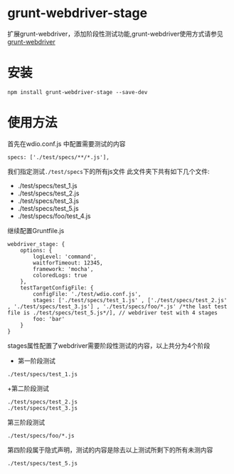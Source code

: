 # grunt-webdriver-stage
扩展grunt-webdriver，添加阶段性测试功能,grunt-webdriver使用方式请参见[grunt-webdriver](https://github.com/webdriverio/grunt-webdriver)

# 安装
```
npm install grunt-webdriver-stage --save-dev
```

# 使用方法
首先在wdio.conf.js 中配置需要测试的内容
```
specs: ['./test/specs/**/*.js'],
```
我们指定测试```./test/specs```下的所有js文件
此文件夹下共有如下几个文件:
+ ./test/specs/test_1.js
+ ./test/specs/test_2.js
+ ./test/specs/test_3.js
+ ./test/specs/test_5.js
+ ./test/specs/foo/test_4.js

继续配置Gruntfile.js
```
webdriver_stage: {
    options: {
        logLevel: 'command',
        waitforTimeout: 12345,
        framework: 'mocha',
        coloredLogs: true
    },
    testTargetConfigFile: {
        configFile: './test/wdio.conf.js',
        stages: ['./test/specs/test_1.js' , ['./test/specs/test_2.js' , './test/specs/test_3.js'] , './test/specs/foo/*.js' /*the last test file is ./test/specs/test_5.js*/], // webdriver test with 4 stages
        foo: 'bar'
    }
}
```

stages属性配置了webdriver需要阶段性测试的内容，以上共分为4个阶段

+ 第一阶段测试

```
./test/specs/test_1.js
```

+第二阶段测试

```
./test/specs/test_2.js
./test/specs/test_3.js
```

第三阶段测试

```
./test/specs/foo/*.js
```

第四阶段属于隐式声明，测试的内容是除去以上测试所剩下的所有未测内容

```
./test/specs/test_5.js
```